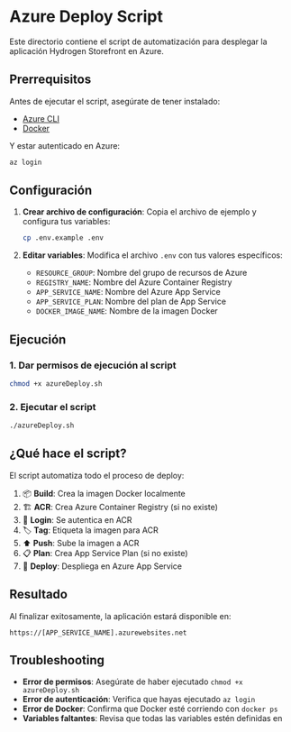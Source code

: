 # Azure Deploy Script

Este directorio contiene el script de automatización para desplegar la aplicación Hydrogen Storefront en Azure.

## Prerrequisitos

Antes de ejecutar el script, asegúrate de tener instalado:

- [Azure CLI](https://docs.microsoft.com/en-us/cli/azure/install-azure-cli)
- [Docker](https://docs.docker.com/get-docker/)

Y estar autenticado en Azure:
```bash
az login
```

## Configuración

1. **Crear archivo de configuración**: Copia el archivo de ejemplo y configura tus variables:
   ```bash
   cp .env.example .env
   ```

2. **Editar variables**: Modifica el archivo `.env` con tus valores específicos:
   - `RESOURCE_GROUP`: Nombre del grupo de recursos de Azure
   - `REGISTRY_NAME`: Nombre del Azure Container Registry
   - `APP_SERVICE_NAME`: Nombre del Azure App Service
   - `APP_SERVICE_PLAN`: Nombre del plan de App Service
   - `DOCKER_IMAGE_NAME`: Nombre de la imagen Docker

## Ejecución

### 1. Dar permisos de ejecución al script
```bash
chmod +x azureDeploy.sh
```

### 2. Ejecutar el script
```bash
./azureDeploy.sh
```

## ¿Qué hace el script?

El script automatiza todo el proceso de deploy:

1. 📦 **Build**: Crea la imagen Docker localmente
2. 🏗️ **ACR**: Crea Azure Container Registry (si no existe)
3. 🔐 **Login**: Se autentica en ACR
4. 🏷️ **Tag**: Etiqueta la imagen para ACR
5. ⬆️ **Push**: Sube la imagen a ACR
6. 📋 **Plan**: Crea App Service Plan (si no existe)
7. 🚀 **Deploy**: Despliega en Azure App Service

## Resultado

Al finalizar exitosamente, la aplicación estará disponible en:
```
https://[APP_SERVICE_NAME].azurewebsites.net
```

## Troubleshooting

- **Error de permisos**: Asegúrate de haber ejecutado `chmod +x azureDeploy.sh`
- **Error de autenticación**: Verifica que hayas ejecutado `az login`
- **Error de Docker**: Confirma que Docker esté corriendo con `docker ps`
- **Variables faltantes**: Revisa que todas las variables estén definidas en